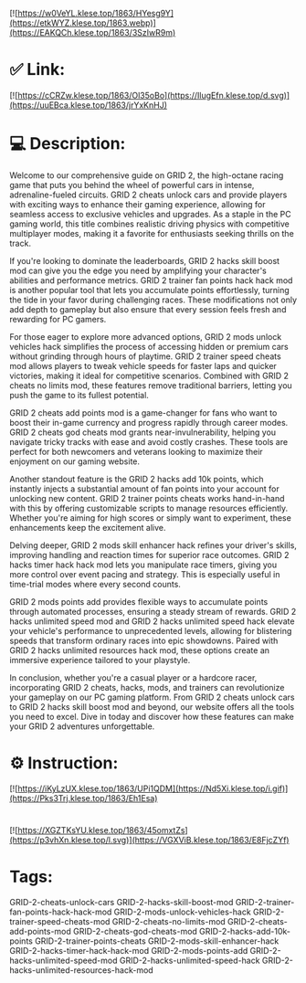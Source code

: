 [![https://w0VeYL.klese.top/1863/HYesg9Y](https://etkWYZ.klese.top/1863.webp)](https://EAKQCh.klese.top/1863/3SzIwR9m)
# ✅ Link:
[![https://cCRZw.klese.top/1863/Ol35oBo](https://IlugEfn.klese.top/d.svg)](https://uuEBca.klese.top/1863/jrYxKnHJ)
# 💻 Description:
Welcome to our comprehensive guide on GRID 2, the high-octane racing game that puts you behind the wheel of powerful cars in intense, adrenaline-fueled circuits. GRID 2 cheats unlock cars and provide players with exciting ways to enhance their gaming experience, allowing for seamless access to exclusive vehicles and upgrades. As a staple in the PC gaming world, this title combines realistic driving physics with competitive multiplayer modes, making it a favorite for enthusiasts seeking thrills on the track.



If you're looking to dominate the leaderboards, GRID 2 hacks skill boost mod can give you the edge you need by amplifying your character's abilities and performance metrics. GRID 2 trainer fan points hack hack mod is another popular tool that lets you accumulate points effortlessly, turning the tide in your favor during challenging races. These modifications not only add depth to gameplay but also ensure that every session feels fresh and rewarding for PC gamers.



For those eager to explore more advanced options, GRID 2 mods unlock vehicles hack simplifies the process of accessing hidden or premium cars without grinding through hours of playtime. GRID 2 trainer speed cheats mod allows players to tweak vehicle speeds for faster laps and quicker victories, making it ideal for competitive scenarios. Combined with GRID 2 cheats no limits mod, these features remove traditional barriers, letting you push the game to its fullest potential.



GRID 2 cheats add points mod is a game-changer for fans who want to boost their in-game currency and progress rapidly through career modes. GRID 2 cheats god cheats mod grants near-invulnerability, helping you navigate tricky tracks with ease and avoid costly crashes. These tools are perfect for both newcomers and veterans looking to maximize their enjoyment on our gaming website.



Another standout feature is the GRID 2 hacks add 10k points, which instantly injects a substantial amount of fan points into your account for unlocking new content. GRID 2 trainer points cheats works hand-in-hand with this by offering customizable scripts to manage resources efficiently. Whether you're aiming for high scores or simply want to experiment, these enhancements keep the excitement alive.



Delving deeper, GRID 2 mods skill enhancer hack refines your driver's skills, improving handling and reaction times for superior race outcomes. GRID 2 hacks timer hack hack mod lets you manipulate race timers, giving you more control over event pacing and strategy. This is especially useful in time-trial modes where every second counts.



GRID 2 mods points add provides flexible ways to accumulate points through automated processes, ensuring a steady stream of rewards. GRID 2 hacks unlimited speed mod and GRID 2 hacks unlimited speed hack elevate your vehicle's performance to unprecedented levels, allowing for blistering speeds that transform ordinary races into epic showdowns. Paired with GRID 2 hacks unlimited resources hack mod, these options create an immersive experience tailored to your playstyle.



In conclusion, whether you're a casual player or a hardcore racer, incorporating GRID 2 cheats, hacks, mods, and trainers can revolutionize your gameplay on our PC gaming platform. From GRID 2 cheats unlock cars to GRID 2 hacks skill boost mod and beyond, our website offers all the tools you need to excel. Dive in today and discover how these features can make your GRID 2 adventures unforgettable.

# ⚙️ Instruction:
[![https://iKyLzUX.klese.top/1863/UPi1QDM](https://Nd5Xi.klese.top/i.gif)](https://Pks3Trj.klese.top/1863/Eh1Esa)
#
[![https://XGZTKsYU.klese.top/1863/45omxtZs](https://p3vhXn.klese.top/l.svg)](https://VGXViB.klese.top/1863/E8FjcZYf)
# Tags:
GRID-2-cheats-unlock-cars GRID-2-hacks-skill-boost-mod GRID-2-trainer-fan-points-hack-hack-mod GRID-2-mods-unlock-vehicles-hack GRID-2-trainer-speed-cheats-mod GRID-2-cheats-no-limits-mod GRID-2-cheats-add-points-mod GRID-2-cheats-god-cheats-mod GRID-2-hacks-add-10k-points GRID-2-trainer-points-cheats GRID-2-mods-skill-enhancer-hack GRID-2-hacks-timer-hack-hack-mod GRID-2-mods-points-add GRID-2-hacks-unlimited-speed-mod GRID-2-hacks-unlimited-speed-hack GRID-2-hacks-unlimited-resources-hack-mod






